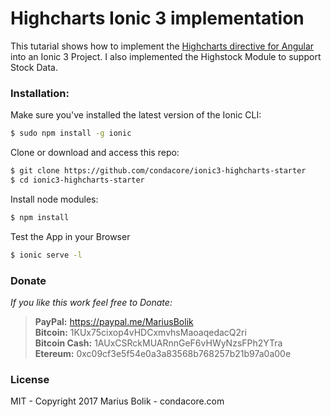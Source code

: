 # Highcharts Ionic 3 implementation

This tutarial shows how to implement the [Highcharts directive for Angular](https://github.com/cebor/angular-highcharts) into an Ionic 3 Project. I also implemented the Highstock Module to support Stock Data.
### Installation:
Make sure you've installed the latest version of the Ionic CLI:
```bash
$ sudo npm install -g ionic
```
Clone or download and access this repo:
```bash
$ git clone https://github.com/condacore/ionic3-highcharts-starter
$ cd ionic3-highcharts-starter
```
Install node modules:
```bash
$ npm install
```
Test the App in your Browser
```bash
$ ionic serve -l
```

### Donate
*If you like this work  feel free to Donate:*
>**PayPal:** https://paypal.me/MariusBolik  
>**Bitcoin:** 1KUx75cixop4vHDCxmvhsMaoaqedacQ2ri  
>**Bitcoin Cash:** 1AUxCSRckMUARnnGeF6vHWyNzsFPh2YTra  
>**Etereum:** 0xc09cf3e5f54e0a3a83568b768257b21b97a0a00e  

### License
MIT - Copyright 2017 Marius Bolik - condacore.com
